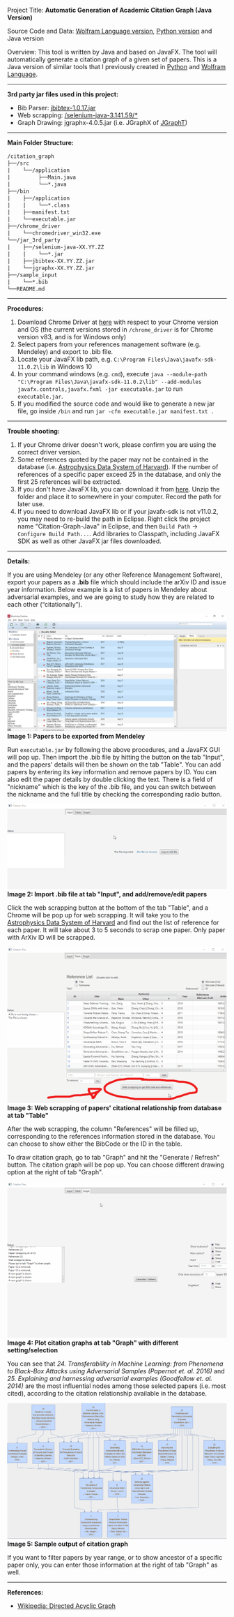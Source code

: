 Project Title: **Automatic Generation of Academic Citation Graph (Java Version)**

Source Code and Data: [Wolfram Language version][2], [Python version][3] and Java version

Overview: This tool is written by Java and based on JavaFX. The tool will automatically generate a citation graph of a given set of papers. This is a Java version of similar tools that I previously created in [Python][3] and [Wolfram Language][2].

---------------------------
**3rd party jar files used in this project:**

- Bib Parser: [jbibtex-1.0.17.jar][8]
- Web scrapping: [/selenium-java-3.141.59/\*][9]
- Graph Drawing: jgraphx-4.0.5.jar (i.e. JGraphX of [JGraphT][10])

---------------------------
**Main Folder Structure:**

    /citation_graph  
    ├──/src
    |    └──/application
    |         ├──Main.java    
    |         └──*.java
    ├──/bin
    |    ├──/application
    |    |    └──*.class    
    |    ├──manifest.txt    
    |    └──executable.jar    
    ├──/chrome_driver
    |    └──chromedriver_win32.exe    
    └──/jar_3rd_party              
    |    ├──/selenium-java-XX.YY.ZZ
    |    |    └──*.jar        
    |    ├──jbibtex-XX.YY.ZZ.jar
    |    └──jgraphx-XX.YY.ZZ.jar    
    ├──/sample_input
    |    └──*.bib    
    └──README.md

--------------------------

**Procedures:**

1. Download Chrome Driver at [here][6] with respect to your Chrome version and OS (the current versions stored in `/chrome_driver` is for Chrome version v83, and is for Windows only)
2. Select papers from your references management software (e.g. Mendeley) and export to .bib file.
3. Locate your JavaFX lib path, e.g. `C:\Program Files\Java\javafx-sdk-11.0.2\lib` in Windows 10
4. In your command windows (e.g. `cmd`), execute `java --module-path "C:\Program Files\Java\javafx-sdk-11.0.2\lib" --add-modules javafx.controls,javafx.fxml -jar executable.jar` to run `executable.jar`.
5. If you modified the source code and would like to generate a new jar file, go inside `/bin` and run `jar -cfm executable.jar manifest.txt .`
---------------------------

**Trouble shooting:**

1. If your Chrome driver doesn't work, please confirm you are using the correct driver version.
2. Some references quoted by the paper may not be contained in the database (i.e. [Astrophysics Data System of Harvard][4]). If the number of references of a specific paper exceed 25 in the database, and only the first 25 references will be extracted.
3. If you don't have JavaFX lib, you can download it from [here][14]. Unzip the folder and place it to somewhere in your computer. Record the path for later use.
4. If you need to download JavaFX lib or if your javafx-sdk is not v11.0.2, you may need to re-build the path in Eclipse. Right click the project name "Citation-Graph-Java" in Eclipse, and then `Build Path` -> `Configure Build Path...`. Add libraries to Classpath, including JavaFX SDK as well as other JavaFX jar files downloaded.

-----------------------------------------

**Details:**

If you are using Mendeley (or any other Reference Management Software), export your papers as a **.bib** file which should include the arXiv ID and issue year information. Below example is a list of papers in Mendeley about adversarial examples, and we are going to study how they are related to each other (“citationally”).

![Image 1 - Mendeley][5]
**Image 1: Papers to be exported from Mendeley**

 Run `executable.jar` by following the above procedures, and a JavaFX GUI will pop up. Then import the .bib file by hitting the button on the tab "Input", and the papers' details will then be shown on the tab "Table". You can add papers by entering its key information and remove papers by ID. You can also edit the paper details by double clicking the text. There is a field of "nickname" which is the key of the .bib file, and you can switch between the nickname and the full title by checking the corresponding radio button.

![Image 2 - Import .bib gif][11]
**Image 2: Import .bib file at tab "Input", and add/remove/edit papers**

Click the web scrapping button at the bottom of the tab "Table", and a Chrome will be pop up for web scrapping. It will take you to the [Astrophysics Data System of Harvard][4] and find out the list of reference for each paper. It will take about 3 to 5 seconds to scrap one paper. Only paper with ArXiv ID will be scrapped.

![Image 3 - Web Scrapping gif][12]
**Image 3: Web scrapping of papers' citational relationship from database at tab "Table"**

After the web scrapping, the column "References" will be filled up, corresponding to the references information stored in the database. You can choose to show either the BibCode or the ID in the table.

To draw citation graph, go to tab "Graph" and hit the "Generate / Refresh" button. The citation graph will be pop up. You can choose different drawing option at the right of tab "Graph".

![Image 4 - Draw Graph gif][13]
**Image 4: Plot citation graphs at tab "Graph" with different setting/selection**

You can see that *24. Transferability in Machine Learning: from Phenomena to Black-Box Attacks using Adversarial Samples (Papernot et. al. 2016)* and *25. Explaining and harnessing adversarial examples (Goodfellow et. al. 2014)* are the most influential nodes among those selected papers (i.e. most cited), according to the citation relationship available in the database.

![Image 5 - Sample Citation Graph][1]
**Image 5: Sample output of citation graph**

If you want to filter papers by year range, or to show ancestor of a specific paper only, you can enter those information at the right of tab "Graph" as well.

---------------------------

**References:**
- [Wikipedia: Directed Acyclic Graph][7]

[1]: https://github.com/lanstonchu/Citation-Graph-Java/blob/master/GUI_Screenshots/Citation_Graph_Output_Sample.PNG
[2]: https://github.com/lanstonchu/citation-graph
[3]: https://github.com/lanstonchu/Citation-Graph-Python
[4]: https://ui.adsabs.harvard.edu/
[5]: https://raw.githubusercontent.com/lanstonchu/citation-graph/master/Mendeley.png
[6]: https://chromedriver.chromium.org/downloads
[7]: https://en.wikipedia.org/wiki/Directed_acyclic_graph
[8]: https://mvnrepository.com/artifact/org.jbibtex/jbibtex/1.0.17
[9]: https://www.selenium.dev/downloads/
[10]: https://jgrapht.org/
[11]: https://github.com/lanstonchu/Citation-Graph-Java/blob/master/GUI_Screenshots/Import_Bib.gif
[12]: https://github.com/lanstonchu/Citation-Graph-Java/blob/master/GUI_Screenshots/Citation_Web_Scrapping.gif
[13]: https://github.com/lanstonchu/Citation-Graph-Java/blob/master/GUI_Screenshots/Draw_Citation_Graph.gif
[14]: https://gluonhq.com/products/javafx/
